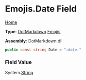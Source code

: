 # Emojis\.Date Field

[Home](../../../README.md)

**Type**: [DotMarkdown](../../README.md)\.[Emojis](../README.md)

**Assembly**: DotMarkdown\.dll

```csharp
public const string Date = ":date:"
```

### Field Value

System\.[String](https://docs.microsoft.com/en-us/dotnet/api/system.string)
